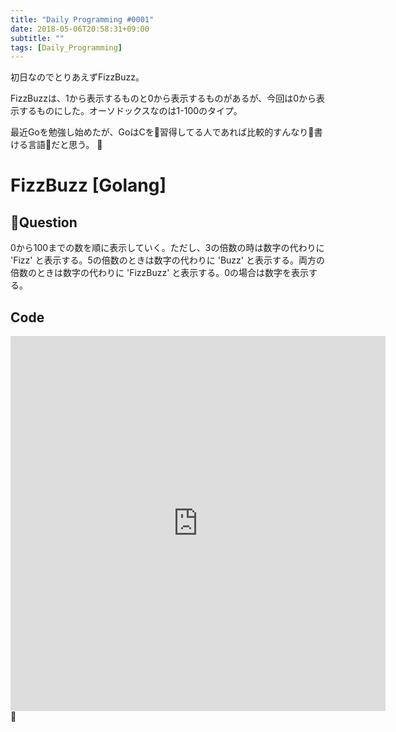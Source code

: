 ```yaml
---
title: "Daily Programming #0001"
date: 2018-05-06T20:58:31+09:00
subtitle: ""
tags: [Daily_Programming]
---
```


初日なのでとりあえずFizzBuzz。

FizzBuzzは、1から表示するものと0から表示するものがあるが、今回は0から表示するものにした。オーソドックスなのは1-100のタイプ。

最近Goを勉強し始めたが、GoはCを習得してる人であれば比較的すんなり書ける言語だと思う。


# FizzBuzz [Golang]

## Question
0から100までの数を順に表示していく。ただし、3の倍数の時は数字の代わりに 'Fizz' と表示する。5の倍数のときは数字の代わりに 'Buzz' と表示する。両方の倍数のときは数字の代わりに 'FizzBuzz' と表示する。0の場合は数字を表示する。

## Code

<iframe src='https://glot.io/snippets/f0f89sbbp6/embed' frameborder='0' scrolling='no' sandbox='allow-forms allow-pointer-lock allow-popups allow-same-origin allow-scripts' width='600' height='600'></iframe>
